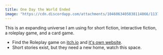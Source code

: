 ```yaml
---
title: One Day the World Ended
image: "https://cdn.discordapp.com/attachments/1046063405838114866/1137654417949212672/chrischinchilla_A_rather_bored_average_looking_man_looking_out__1627669c-4a02-480a-8729-384e117bcd58.png"
---
```


This is an expanding universe I am using for short fiction, interactive fiction, a roleplay game, and a card game.

-   Find the Roleplay game on [itch.io](https://chrischinchilla.itch.io/one-day-the-world-ended) and [it's own website](https://onedaytheworldended.com/).
-   Short stories exist, but they need a new home, watch this space.